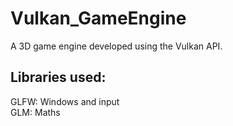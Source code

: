 # Vulkan_GameEngine
A 3D game engine developed using the Vulkan API.

## Libraries used:
GLFW: Windows and input<br/>
GLM: Maths
